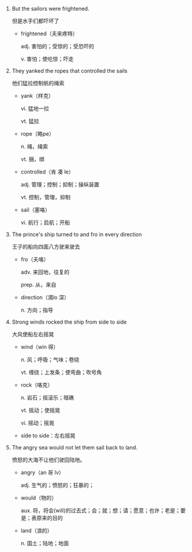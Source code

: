 1. But the sailors were frightened.

    但是水手们都吓坏了

    - frightened（夫来疼特）

        adj. 害怕的；受惊的；受恐吓的

        v. 害怕；使吃惊；吓走

2. They yanked the ropes that controlled the sails

    他们猛拉控制帆的绳索

    - yank（样克）

        vi. 猛地一拉

        vt. 猛拉

    - rope（略pe）

        n. 绳，绳索

        vt. 捆，绑

    - controlled（肯 凑 le）

        adj. 管理；控制；抑制；操纵装置

        vt. 控制，管理，抑制

    - sail（塞咯）

        vi. 航行；启航；开船

3. The prince's ship turned to and fro in every direction

    王子的船向四面八方驶来驶去

    - fro（夫咯）

        adv. 来回地，往复的

        prep. 从，来自

    - direction（滴lo 深）

        n. 方向；指导

4. Strong winds rocked the ship from side to side

    大风使船左右摇晃

    - wind（win 得）

        n. 风；呼吸；气味；卷绕

        vt. 缠绕；上发条；使弯曲；吹号角

    - rock（咯克）

        n. 岩石；摇滚乐；暗礁

        vt. 摇动；使摇晃

        vi. 摇动；摇晃

    - side to side：左右摇晃

5. The angry sea would not let them sail back to land.

    愤怒的大海不让他们驶回陆地。

    - angry（an 哥 lv）

        adj. 生气的；愤怒的；狂暴的；

    - would（物的）

        aux. 将，将会(will)的过去式；会；就；想；请；愿意；也许；老是；要是；表原来的目的

    - land（浪的）

        n. 国土；陆地；地面



